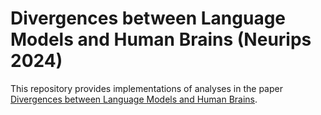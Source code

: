 # Divergences between Language Models and Human Brains (Neurips 2024)

This repository provides implementations of analyses in the paper [Divergences between Language Models and Human Brains](https://arxiv.org/abs/2311.09308).

